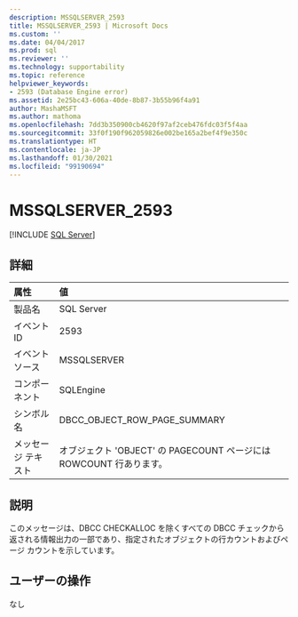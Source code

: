 ```yaml
---
description: MSSQLSERVER_2593
title: MSSQLSERVER_2593 | Microsoft Docs
ms.custom: ''
ms.date: 04/04/2017
ms.prod: sql
ms.reviewer: ''
ms.technology: supportability
ms.topic: reference
helpviewer_keywords:
- 2593 (Database Engine error)
ms.assetid: 2e25bc43-606a-40de-8b87-3b55b96f4a91
author: MashaMSFT
ms.author: mathoma
ms.openlocfilehash: 7dd3b350900cb4620f97af2ceb476fdc03f5f4aa
ms.sourcegitcommit: 33f0f190f962059826e002be165a2bef4f9e350c
ms.translationtype: HT
ms.contentlocale: ja-JP
ms.lasthandoff: 01/30/2021
ms.locfileid: "99190694"
---
```

# <a name="mssqlserver_2593"></a>MSSQLSERVER_2593
 [!INCLUDE [SQL Server](../../includes/applies-to-version/sqlserver.md)]
  
## <a name="details"></a>詳細  
  
| 属性 | 値 |  
| :-------- | :---- |  
|製品名|SQL Server|  
|イベント ID|2593|  
|イベント ソース|MSSQLSERVER|  
|コンポーネント|SQLEngine|  
|シンボル名|DBCC_OBJECT_ROW_PAGE_SUMMARY|  
|メッセージ テキスト|オブジェクト 'OBJECT' の PAGECOUNT ページには ROWCOUNT 行あります。|  
  
## <a name="explanation"></a>説明  
このメッセージは、DBCC CHECKALLOC を除くすべての DBCC チェックから返される情報出力の一部であり、指定されたオブジェクトの行カウントおよびページ カウントを示しています。  
  
## <a name="user-action"></a>ユーザーの操作  
なし  
  
